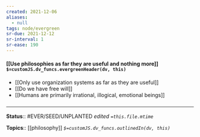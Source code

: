 ```yaml
---
created: 2021-12-06 
aliases:
  - null
tags: node/evergreen
sr-due: 2021-12-12
sr-interval: 1
sr-ease: 190
---
```


#### [[Use philosophies as far they are useful and nothing more]] `$=customJS.dv_funcs.evergreenHeader(dv, this)`

- [[Only use organization systems as far as they are useful]]
- [[Do we have free will]]
- [[Humans are primarily irrational, illogical, emotional beings]]

### <hr class="footnote"/>

**Status**:: #EVER/SEED/UNPLANTED
*edited `=this.file.mtime`*

**Topics**:: [[philosophy]]
*`$=customJS.dv_funcs.outlinedIn(dv, this)`*
